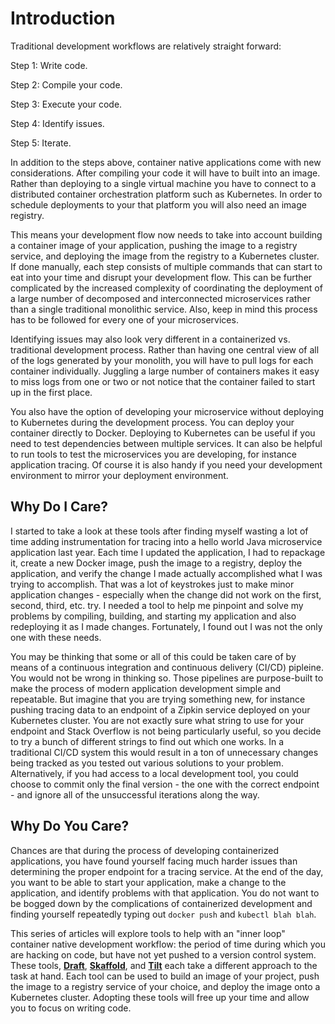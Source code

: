 # Introduction 

Traditional development workflows are relatively straight forward: 

Step 1: Write code. 

Step 2: Compile your code. 

Step 3: Execute your code. 

Step 4: Identify issues.

Step 5: Iterate. 

In addition to the steps above, container native applications come with new considerations. After compiling your code it will have to built into an image. Rather than deploying to a single virtual machine you have to connect to a distributed container orchestration platform such as Kubernetes. In order to schedule deployments to your that platform you will also need an image registry. 

This means your development flow now needs to take into account building a container image of your application, pushing the image to a registry service, and deploying the image from the registry to a Kubernetes cluster. If done manually, each step consists of multiple commands that can start to eat into your time and disrupt your development flow. This can be further complicated by the increased complexity of coordinating the deployment of a large number of decomposed and interconnected microservices rather than a single traditional monolithic service. Also, keep in mind this process has to be followed for every one of your microservices. 

Identifying issues may also look very different in a containerized vs. traditional development process. Rather than having one central view of all of the logs generated by your monolith, you will have to pull logs for each container individually. Juggling a large number of containers makes it easy to miss logs from one or two or not notice that the container failed to start up in the first place. 

You also have the option of developing your microservice without deploying to Kubernetes during the development process. You can deploy your container directly to Docker. Deploying to Kubernetes can be useful if you need to test dependencies between multiple services. It can also be helpful to run tools to test the microservices you are developing, for instance application tracing. Of course it is also handy if you need your development environment to mirror your deployment environment. 



## Why Do I Care? 

I started to take a look at these tools after finding myself wasting a lot of time adding instrumentation for tracing into a hello world Java microservice application last year. Each time I updated the application, I had to repackage it, create a new Docker image, push the image to a registry, deploy the application, and verify the change I made actually accomplished what I was trying to accomplish. That was a lot of keystrokes just to make minor application changes - especially when the change did not work on the first, second, third, etc. try. I needed a tool to help me pinpoint and solve my problems by compiling, building, and starting my application and also redeploying it as I made changes. Fortunately, I found out I was not the only one with these needs.  

You may be thinking that some or all of this could be taken care of by means of a continuous integration and continuous delivery (CI/CD) pipleine. You would not be wrong in thinking so. Those pipelines are purpose-built to make the process of modern application development simple and repeatable. But imagine that you are trying something new, for instance pushing tracing data to an endpoint of a Zipkin service deployed on your Kubernetes cluster. You are not exactly sure what string to use for your endpoint and Stack Overflow is not being particularly useful, so you decide to try a bunch of different strings to find out which one works. In a traditional CI/CD system this would result in a ton of unnecessary changes being tracked as you tested out various solutions to your problem. Alternatively, if you had access to a local development tool, you could choose to commit only the final version - the one with the correct endpoint - and ignore all of the unsuccessful iterations along the way. 



## Why Do You Care? 

Chances are that during the process of developing containerized applications, you have found yourself facing much harder issues than determining the proper endpoint for a tracing service. At the end of the day, you want to be able to start your application, make a change to the application, and identify problems with that application. You do not want to be bogged down by the complications of containerized development and finding yourself repeatedly typing out `docker push` and `kubectl blah blah`. 

This series of articles will explore tools to help with an "inner loop" container native development workflow: the period of time during which you are hacking on code, but have not yet pushed to a version control system. These tools, [**Draft**](draft.md), [**Skaffold**](skaffold.md), and [**Tilt**](tilt.md) each take a different approach to the task at hand. Each tool can be used to build an image of your project, push the image to a registry service of your choice, and deploy the image onto a Kubernetes cluster. Adopting these tools will free up your time and allow you to focus on writing code. 


